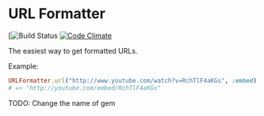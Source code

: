 URL Formatter
=============
[![Build Status](https://secure.travis-ci.org/philss/url_formatter.png?branch=master "Build Status")
[![Code Climate](https://codeclimate.com/badge.png)](https://codeclimate.com/github/philss/url_formatter)

The easiest way to get formatted URLs.

Example:

```ruby
URLFormatter.url("http://www.youtube.com/watch?v=RchTlF4aKGs", :embed)
# => "http://youtube.com/embed/RchTlF4aKGs"
```

TODO: Change the name of gem
